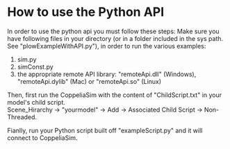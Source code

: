 # How to use the Python API
In order to use the python api you must follow these steps:
Make sure you have following files in your directory (or in a folder included in the sys path. See "plowExampleWithAPI.py"), in order to run the various examples:
1. sim.py
2. simConst.py
3. the appropriate remote API library: "remoteApi.dll" (Windows), "remoteApi.dylib" (Mac) or "remoteApi.so" (Linux)

Then, first run the CoppeliaSim with the content of "ChildScript.txt" in your model's child script.  
Scene_Hirarchy -> "yourmodel" -> Add -> Associated Child Script -> Non-Threaded.

Fianlly, run your Python script built off "exampleScript.py" and it will connect to CoppeliaSim.
